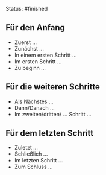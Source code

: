 Status: #finished
## Für den Anfang
- Zuerst ...
- Zunächst ...
- In einem ersten Schritt ...
- Im ersten Schritt ...
- Zu beginn ...
## Für die weiteren Schritte 
- Als Nächstes ...
- Dann/Danach ...
- Im zweiten/dritten/ ... Schritt ...
## Für dem letzten Schritt
- Zuletzt ...
- Schließlich ...
- Im letzten Schritt ...
- Zum Schluss ...





